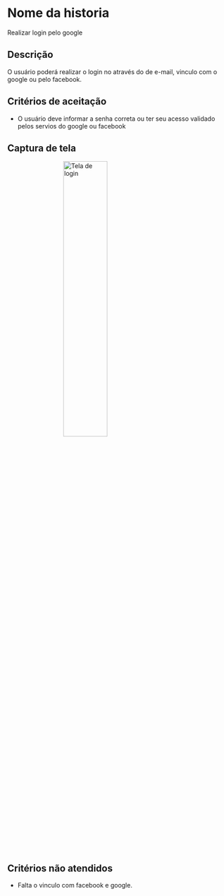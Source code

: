 # Nome da historia

Realizar login pelo google

## Descrição

O usuário poderá realizar o login no através do de e-mail, vinculo com o google ou pelo facebook.

## Critérios de aceitação

- O usuário deve informar a senha correta ou ter seu acesso validado pelos servios do google ou facebook

## Captura de tela

<img alt="Tela de login" src="../uploads/img/login.png" style="display: block; margin-left: auto; margin-right: auto; width: 40%; min-width: 250px;">

## Critérios não atendidos

- Falta o vinculo com facebook e google.
